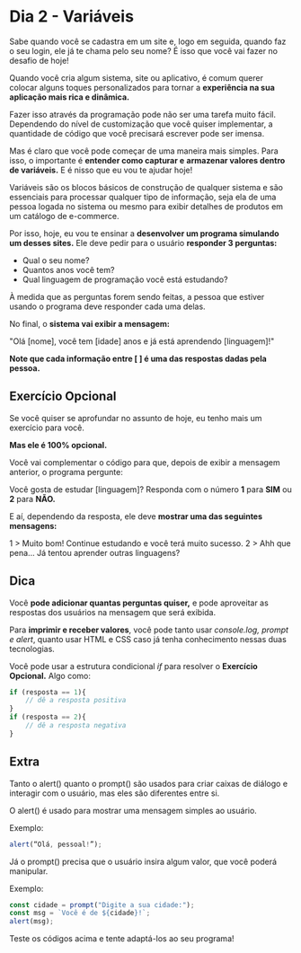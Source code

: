 # Dia 2 - Variáveis
Sabe quando você se cadastra em um site e, logo em seguida, quando faz o seu login, ele já te chama pelo seu nome? É 
isso que você vai fazer no desafio de hoje!

Quando você cria algum sistema, site ou aplicativo, é comum querer colocar alguns toques personalizados para tornar a 
**experiência na sua aplicação mais rica e dinâmica.**

Fazer isso através da programação pode não ser uma tarefa muito fácil. Dependendo do nível de customização que você 
quiser implementar, a quantidade de código que você precisará escrever pode ser imensa.

Mas é claro que você pode começar de uma maneira mais simples. Para isso, o importante é **entender como capturar e** 
**armazenar valores dentro de variáveis.** E é nisso que eu vou te ajudar hoje!

Variáveis são os blocos básicos de construção de qualquer sistema e são essenciais para processar qualquer tipo de 
informação, seja ela de uma pessoa logada no sistema ou mesmo para exibir detalhes de produtos em um catálogo de 
e-commerce.

Por isso, hoje, eu vou te ensinar a **desenvolver um programa simulando um desses sites.** Ele deve pedir para o usuário **responder 3 perguntas:**

- Qual o seu nome?
- Quantos anos você tem?
- Qual linguagem de programação você está estudando?

À medida que as perguntas forem sendo feitas, a pessoa que estiver usando o programa deve responder cada uma delas.

No final, o **sistema vai exibir a mensagem:**

"Olá [nome], você tem [idade] anos e já está aprendendo [linguagem]!"

**Note que cada informação entre [ ] é uma das respostas dadas pela pessoa.**

## Exercício Opcional
Se você quiser se aprofundar no assunto de hoje, eu tenho mais um exercício para você.

**Mas ele é 100% opcional.**

Você vai complementar o código para que, depois de exibir a mensagem anterior, o programa pergunte:

Você gosta de estudar [linguagem]? Responda com o número **1** para **SIM** ou **2** para **NÃO.**

E aí, dependendo da resposta, ele deve **mostrar uma das seguintes mensagens:**

1 > Muito bom! Continue estudando e você terá muito sucesso.
2 > Ahh que pena... Já tentou aprender outras linguagens?

## Dica
Você **pode adicionar quantas perguntas quiser,** e pode aproveitar as respostas dos usuários na mensagem que será exibida.

Para **imprimir e receber valores**, você pode tanto usar *console.log, prompt e alert*, quanto usar HTML e CSS caso já tenha conhecimento nessas duas tecnologias.

Você pode usar a estrutura condicional *if* para resolver o **Exercício Opcional.** Algo como:

``` javascript
if (resposta == 1){
    // dê a resposta positiva
}
if (resposta == 2){
    // dê a resposta negativa
}
```

## Extra
Tanto o alert() quanto o prompt() são usados para criar caixas de diálogo e interagir com o usuário, mas eles são diferentes entre si.

O alert() é usado para mostrar uma mensagem simples ao usuário.

Exemplo:

``` javascript
alert(“Olá, pessoal!”);
```

Já o prompt() precisa que o usuário insira algum valor, que você poderá manipular.

Exemplo:
``` javascript
const cidade = prompt("Digite a sua cidade:");
const msg = `Você é de ${cidade}!`;
alert(msg);
``` 

Teste os códigos acima e tente adaptá-los ao seu programa!